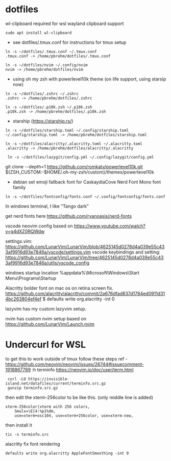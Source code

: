 # dotfiles
wl-clipboard required for wsl wayland clipboard support
```
sudo apt install wl-clipboard
```

- see dotfiles/.tmux.conf for instructions for tmux setup
```
ln -s ~/dotfiles/.tmux.conf ~/.tmux.conf
.tmux.conf -> /home/pbrehm/dotfiles/.tmux.conf
```

```
ln -s ~/dotfiles/nvim ~/.config/nvim
nvim -> /home/pbrehm/dotfiles/nvim
```

- using oh my zsh with powerlevel10k theme (on life support, using starsip now)
```
ln -s ~/dotfiles/.zshrc ~/.zshrc
.zshrc -> /home/pbrehm/dotfiles/.zshrc
```

```
ln -s ~/dotfiles/.p10k.zsh ~/.p10k.zsh
.p10k.zsh -> /home/pbrehm/dotfiles/.p10k.zsh
```

- starship (https://starship.rs/)
```
ln -s ~/dotfiles/starship.toml ~/.config/starship.toml
~/.config/starship.toml -> /home/pbrehm/dotfiles/starship.toml
```


```
ln -s ~/dotfiles/alacritty/.alacritty.toml ~/.alacritty.toml
.alacritty -> /home/pbrehm/dotfiles/alacritty/.alacritty
```

```
 ln -s ~/dotfiles/lazygit/config.yml ~/.config/lazygit/config.yml
```
git clone --depth=1 https://github.com/romkatv/powerlevel10k.git ${ZSH_CUSTOM:-$HOME/.oh-my-zsh/custom}/themes/powerlevel10k


- debian set emoji fallback font for CaskaydiaCove Nerd Font Mono font family
```
ln -s ~/dotfiles/fontconfig/fonts.conf ~/.config/fontconfig/fonts.conf
```


In windows terminal, I like "Tango dark"

get nerd fonts here
https://github.com/ryanoasis/nerd-fonts

vscode neovim config based on
https://www.youtube.com/watch?v=g4dXZ0RQWdw

settings.vim: https://github.com/LunarVim/LunarVim/blob/4625145d0278d4a039e55c433af9916d93e7846a/vscode/settings.vim
vscode keybindings and setting: https://github.com/LunarVim/LunarVim/tree/4625145d0278d4a039e55c433af9916d93e7846a/utils/vscode_config

windows startup location
%appdata%\Microsoft\Windows\Start Menu\Programs\Startup

Alacritty bolder font on mac os on retina screen fix.
https://github.com/alacritty/alacritty/commit/2a676dfad837d1784ed0911d314bc263804ef4ef
$ defaults write org.alacritty -int 0

lazyvim has my custom lazyvim setup.

nvim has custom nvim setup based on https://github.com/LunarVim/Launch.nvim

# Undercurl for WSL

 to get this to work outside of tmux follow these steps
 ref - https://github.com/neovim/neovim/issues/26744#issuecomment-1918867789
 :h terminfo https://neovim.io/doc/user/term.html

```
 curl -LO https://invisible-island.net/datafiles/current/terminfo.src.gz
 gunzip terminfo.src.gz
```
then edit the xterm-256color to be like this. (only middle line is added)

```
xterm-256color|xterm with 256 colors,
	Smulx=\E[4:%p1%dm,
	use=xterm+osc104, use=xterm+256color, use=xterm-new,
```

then install it

```
tic -x terminfo.src
```

alacritty fix font rendering
```
defaults write org.alacritty AppleFontSmoothing -int 0
```
